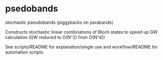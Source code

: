 # psedobands
stochastic pseudobands (piggybacks on parabands)

Constructs stochastic linear combinations of Bloch states to speed up GW calculation 
(GW reduced to O(N^2) from O(N^4))

See scripts/README for explanation/single use and workflow/README for automation scripts
